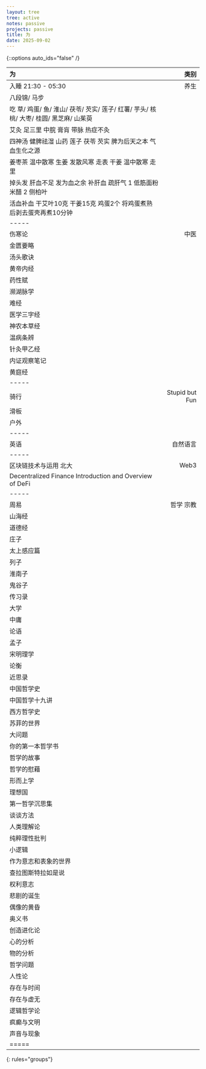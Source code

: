 ```yaml
---
layout: tree
tree: active
notes: passive
projects: passive
title: 为
date: 2025-09-02
---
```



{::options auto_ids="false" /}


| 为                                                                                                            | 类别                 |
|:--------------------------------------------------------------------------------------------------------------|---------------------:|
| 入睡 21:30 - 05:30                                                                                            | 养生                 |
| 八段锦/ 马步                                                                                                  |                      |
| 吃 草/ 鸡蛋/ 鱼/ 淮山/ 茯苓/ 芡实/ 莲子/ 红薯/ 芋头/ 核桃/ 大枣/ 桂圆/ 黑芝麻/ 山茱萸                         |                      |
| 艾灸 足三里 中脘 膏肓 带脉 热症不灸                                                                           |                      |
| 四神汤 健脾祛湿 山药 莲子 茯苓 芡实 脾为后天之本 气血生化之源                                                 |                      |
| 姜枣茶 温中散寒 生姜 发散风寒 走表 干姜 温中散寒 走里                                                         |                      |
| 掉头发 肝血不足 发为血之余 补肝血 疏肝气 1 低筋面粉 米醋 2 侧柏叶                                             |                      |
| 活血补血 干艾叶10克 干姜15克 鸡蛋2个 将鸡蛋煮熟后剥去蛋壳再煮10分钟                                           |                      |
|-----
| 伤寒论                                                                                                        | 中医                 |
| 金匮要略                                                                                                      |                      |
| 汤头歌诀                                                                                                      |                      |
| 黄帝内经                                                                                                      |                      |
| 药性赋                                                                                                        |                      |
| 濒湖脉学                                                                                                      |                      |
| 难经                                                                                                          |                      |
| 医学三字经                                                                                                    |                      |
| 神农本草经                                                                                                    |                      |
| 温病条辨                                                                                                      |                      |
| 针灸甲乙经                                                                                                    |                      |
| 内证观察笔记                                                                                                  |                      |
| 黄庭经                                                                                                        |                      |
|-----
| 骑行                                                                                                          | Stupid but Fun       |
| 滑板                                                                                                          |                      |
| 户外                                                                                                          |                      |
|-----
| 英语                                                                                                          | 自然语言             |
|-----
| 区块链技术与运用 北大                                                                                         | Web3                 |
| Decentralized Finance Introduction and Overview of DeFi                                                       |                      |
|-----
| 周易                                                                                                          | 哲学 宗教            |
| 山海经                                                                                                        |                      |
| 道德经                                                                                                        |                      |
| 庄子                                                                                                          |                      |
| 太上感应篇                                                                                                    |                      |
| 列子                                                                                                          |                      |
| 淮南子                                                                                                        |                      |
| 鬼谷子                                                                                                        |                      |
| 传习录                                                                                                        |                      |
| 大学                                                                                                          |                      |
| 中庸                                                                                                          |                      |
| 论语                                                                                                          |                      |
| 孟子                                                                                                          |                      |
| 宋明理学                                                                                                      |                      |
| 论衡                                                                                                          |                      |
| 近思录                                                                                                        |                      |
| 中国哲学史                                                                                                    |                      |
| 中国哲学十九讲                                                                                                |                      |
| 西方哲学史                                                                                                    |                      |
| 苏菲的世界                                                                                                    |                      |
| 大问题                                                                                                        |                      |
| 你的第一本哲学书                                                                                              |                      |
| 哲学的故事                                                                                                    |                      |
| 哲学的慰藉                                                                                                    |                      |
| 形而上学                                                                                                      |                      |
| 理想国                                                                                                        |                      |
| 第一哲学沉思集                                                                                                |                      |
| 谈谈方法                                                                                                      |                      |
| 人类理解论                                                                                                    |                      |
| 纯粹理性批判                                                                                                  |                      |
| 小逻辑                                                                                                        |                      |
| 作为意志和表象的世界                                                                                          |                      |
| 查拉图斯特拉如是说                                                                                            |                      |
| 权利意志                                                                                                      |                      |
| 悲剧的诞生                                                                                                    |                      |
| 偶像的黄昏                                                                                                    |                      |
| 奥义书                                                                                                        |                      |
| 创造进化论                                                                                                    |                      |
| 心的分析                                                                                                      |                      |
| 物的分析                                                                                                      |                      |
| 哲学问题                                                                                                      |                      |
| 人性论                                                                                                        |                      |
| 存在与时间                                                                                                    |                      |
| 存在与虚无                                                                                                    |                      |
| 逻辑哲学论                                                                                                    |                      |
| 疯癫与文明                                                                                                    |                      |
| 声音与现象                                                                                                    |                      |
|=====
{: rules="groups"}

